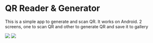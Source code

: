 # QR Reader & Generator
This is a simple app to generate and scan QR. It works on Android.
2 screens, one to scan QR and other to generate QR and save it to gallery

![](https://i.imgur.com/GW0Ik89.png)
![](https://i.imgur.com/RVQhFMC.png)